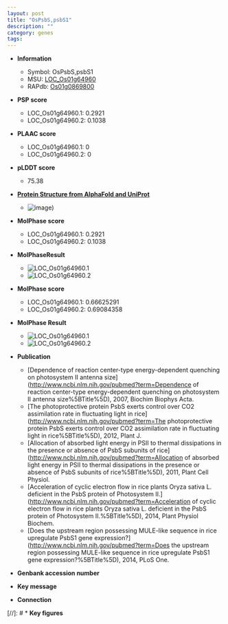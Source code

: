 ```yaml
---
layout: post
title: "OsPsbS,psbS1"
description: ""
category: genes
tags: 
---
```


* **Information**  
    + Symbol: OsPsbS,psbS1  
    + MSU: [LOC_Os01g64960](http://rice.plantbiology.msu.edu/cgi-bin/ORF_infopage.cgi?orf=LOC_Os01g64960)  
    + RAPdb: [Os01g0869800](http://rapdb.dna.affrc.go.jp/viewer/gbrowse_details/irgsp1?name=Os01g0869800)  

* **PSP score**  
    + LOC_Os01g64960.1: 0.2921 
    + LOC_Os01g64960.2: 0.1038 

* **PLAAC score**  
    + LOC_Os01g64960.1: 0 
    + LOC_Os01g64960.2: 0 

* **pLDDT score**
    + 75.38

* **[Protein Structure from AlphaFold and UniProt](https://www.uniprot.org/uniprotkb/Q943K1/entry#structure)**
    + ![image](https://ricepsp.github.io/images/Q9/AF-Q943K1-F1.png))

* **MolPhase score**
    + LOC_Os01g64960.1: 0.2921
    + LOC_Os01g64960.2: 0.1038

* **MolPhaseResult**
    + ![LOC_Os01g64960.1](https://ricepsp.github.io/pictures/LOC_Os01g/LOC_Os01g64960.1.png)
    + ![LOC_Os01g64960.2](https://ricepsp.github.io/pictures/LOC_Os01g/LOC_Os01g64960.2.png)

* **MolPhase score**
    + LOC_Os01g64960.1: 0.66625291
    + LOC_Os01g64960.2: 0.69084358

* **MolPhase Result**
    + ![LOC_Os01g64960.1](https://304243504.github.io/Pictures/LOC_Os01g/LOC_Os01g64960.1.png)
    + ![LOC_Os01g64960.2](https://304243504.github.io/Pictures/LOC_Os01g/LOC_Os01g64960.2.png)

* **Publication**  
    + [Dependence of reaction center-type energy-dependent quenching on photosystem II antenna size](http://www.ncbi.nlm.nih.gov/pubmed?term=Dependence of reaction center-type energy-dependent quenching on photosystem II antenna size%5BTitle%5D), 2007, Biochim Biophys Acta.
    + [The photoprotective protein PsbS exerts control over CO2 assimilation rate in fluctuating light in rice](http://www.ncbi.nlm.nih.gov/pubmed?term=The photoprotective protein PsbS exerts control over CO2 assimilation rate in fluctuating light in rice%5BTitle%5D), 2012, Plant J.
    + [Allocation of absorbed light energy in PSII to thermal dissipations in the presence or absence of PsbS subunits of rice](http://www.ncbi.nlm.nih.gov/pubmed?term=Allocation of absorbed light energy in PSII to thermal dissipations in the presence or absence of PsbS subunits of rice%5BTitle%5D), 2011, Plant Cell Physiol.
    + [Acceleration of cyclic electron flow in rice plants Oryza sativa L. deficient in the PsbS protein of Photosystem II.](http://www.ncbi.nlm.nih.gov/pubmed?term=Acceleration of cyclic electron flow in rice plants Oryza sativa L. deficient in the PsbS protein of Photosystem II.%5BTitle%5D), 2014, Plant Physiol Biochem.
    + [Does the upstream region possessing MULE-like sequence in rice upregulate PsbS1 gene expression?](http://www.ncbi.nlm.nih.gov/pubmed?term=Does the upstream region possessing MULE-like sequence in rice upregulate PsbS1 gene expression?%5BTitle%5D), 2014, PLoS One.

* **Genbank accession number**  

* **Key message**  

* **Connection**  

[//]: # * **Key figures**  


